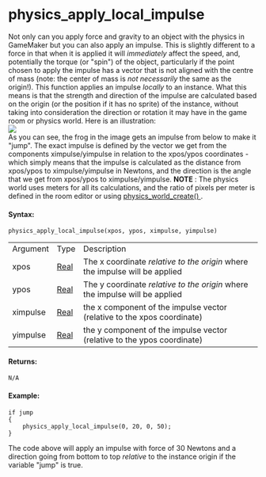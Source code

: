 # physics_apply_local_impulse

Not only can you apply force and gravity to an object with the physics
in GameMaker but you can also apply an impulse. This is slightly
different to a force in that when it is applied it will *immediately*
affect the speed, and, potentially the torque (or "spin") of the object,
particularly if the point chosen to apply the impulse has a vector that
is not aligned with the centre of mass (note: the center of mass is *not
necessarily* the same as the origin!). This function applies an impulse
*locally* to an instance. What this means is that the strength and
direction of the impulse are calculated based on the origin (or the
position if it has no sprite) of the instance, without taking into
consideration the direction or rotation it may have in the game room or
physics world. Here is an illustration:  
![](https://gms.magecorn.com/Manual/assets/Images/Scripting_Reference/GML/Reference/Physics/physics_apply_local_impulse_image.png)  
As you can see, the frog in the image gets an impulse from below to make
it "jump". The exact impulse is defined by the vector we get from the
components ximpulse/yimpulse in relation to the xpos/ypos coordinates -
which simply means that the impulse is calculated as the distance from
xpos/ypos to ximpulse/yimpulse in Newtons, and the direction is the
angle that we get from xpos/ypos to ximpulse/yimpulse. **NOTE** : The
physics world uses meters for all its calculations, and the ratio of
pixels per meter is defined in the room editor or using [
physics_world_create() ](../The_Physics_World/physics_world_create)
.

#### Syntax:

``` gml
physics_apply_local_impulse(xpos, ypos, ximpulse, yimpulse)
```

|          |                                                                         |                                                                             |
|----------|-------------------------------------------------------------------------|-----------------------------------------------------------------------------|
| Argument | Type                                                                    | Description                                                                 |
| xpos     |  [Real](../../../../../GameMaker_Language/GML_Overview/Data_Types)  | The x coordinate *relative to the origin* where the impulse will be applied |
| ypos     |  [Real](../../../../../GameMaker_Language/GML_Overview/Data_Types)  | The y coordinate *relative to the origin* where the impulse will be applied |
| ximpulse |  [Real](../../../../../GameMaker_Language/GML_Overview/Data_Types)  | the x component of the impulse vector (relative to the xpos coordinate)     |
| yimpulse |  [Real](../../../../../GameMaker_Language/GML_Overview/Data_Types)  | the y component of the impulse vector (relative to the ypos coordinate)     |

#### Returns:

``` gml
N/A
```

#### Example:

``` gml
if jump
{
    physics_apply_local_impulse(0, 20, 0, 50);
}
```

The code above will apply an impulse with force of 30 Newtons and a
direction going from bottom to top *relative* to the instance origin if
the variable "jump" is true.
